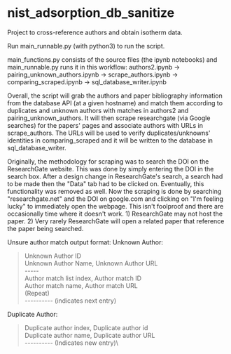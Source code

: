 # nist_adsorption_db_sanitize

Project to cross-reference authors and obtain isotherm data.

Run main_runnable.py (with python3) to run the script.

main_functions.py consists of the source files (the ipynb notebooks) and main_runnable.py runs it in this workflow:
authors2.ipynb -> pairing_unknown_authors.ipynb -> scrape_authors.ipynb -> comparing_scraped.ipynb -> sql_database_writer.ipynb

Overall, the script will grab the authors and paper bibliography information from the database API (at a given hostname) and match them according to duplicates and unknown authors with matches in authors2 and pairing_unknown_authors. It will then scrape researchgate (via Google searches) for the papers' pages and associate authors with URLs in scrape_authors. The URLs will be used to verify duplicates/unknowns' identities in comparing_scraped and it will be written to the database in sql_database_writer.

Originally, the methodology for scraping was to search the DOI on the ResearchGate website. This was done by simply entering the DOI in the search box. After a design change in ResearchGate's search, a search had to be made then the "Data" tab had to be clicked on. Eventually, this functionality was removed as well. Now the scraping is done by searching "researchgate.net" and the DOI on google.com and clicking on "I'm feeling lucky" to immediately open the webpage. This isn't foolproof and there are occasionally time where it doesn't work. 1) ResearchGate may not host the paper. 2) Very rarely ResearchGate will open a related paper that reference the paper being searched. 

Unsure author match output format:
Unknown Author:

> Unknown Author ID\
> Unknown Author Name, Unknown Author URL\
> -----\
> Author match list index, Author match ID\
> Author match name, Author match URL\
> (Repeat)\
> ---------- (indicates next entry)

Duplicate Author:

> Duplicate author index, Duplicate author id\
> Duplicate author name, Duplicate author URL\
> ---------- (Indicates new entry)\